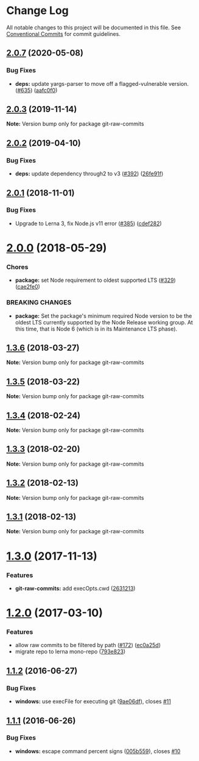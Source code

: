 # Change Log

All notable changes to this project will be documented in this file.
See [Conventional Commits](https://conventionalcommits.org) for commit guidelines.

## [2.0.7](https://github.com/conventional-changelog/conventional-changelog/compare/git-raw-commits@2.0.3...git-raw-commits@2.0.7) (2020-05-08)


### Bug Fixes

* **deps:** update yargs-parser to move off a flagged-vulnerable version. ([#635](https://github.com/conventional-changelog/conventional-changelog/issues/635)) ([aafc0f0](https://github.com/conventional-changelog/conventional-changelog/commit/aafc0f00412c3e4b23b8418300e5a570a48fe24d))





## [2.0.3](https://github.com/conventional-changelog/conventional-changelog/compare/git-raw-commits@2.0.2...git-raw-commits@2.0.3) (2019-11-14)

**Note:** Version bump only for package git-raw-commits





## [2.0.2](https://github.com/conventional-changelog/conventional-changelog/compare/git-raw-commits@2.0.1...git-raw-commits@2.0.2) (2019-04-10)


### Bug Fixes

* **deps:** update dependency through2 to v3 ([#392](https://github.com/conventional-changelog/conventional-changelog/issues/392)) ([26fe91f](https://github.com/conventional-changelog/conventional-changelog/commit/26fe91f))





## [2.0.1](https://github.com/conventional-changelog/conventional-changelog/compare/git-raw-commits@2.0.0...git-raw-commits@2.0.1) (2018-11-01)


### Bug Fixes

* Upgrade to Lerna 3, fix Node.js v11 error ([#385](https://github.com/conventional-changelog/conventional-changelog/issues/385)) ([cdef282](https://github.com/conventional-changelog/conventional-changelog/commit/cdef282))





<a name="2.0.0"></a>
# [2.0.0](https://github.com/conventional-changelog/conventional-changelog/compare/git-raw-commits@1.3.6...git-raw-commits@2.0.0) (2018-05-29)


### Chores

* **package:** set Node requirement to oldest supported LTS ([#329](https://github.com/conventional-changelog/conventional-changelog/issues/329)) ([cae2fe0](https://github.com/conventional-changelog/conventional-changelog/commit/cae2fe0))


### BREAKING CHANGES

* **package:** Set the package's minimum required Node version to be the oldest LTS
currently supported by the Node Release working group. At this time,
that is Node 6 (which is in its Maintenance LTS phase).




<a name="1.3.6"></a>
## [1.3.6](https://github.com/conventional-changelog/conventional-changelog/compare/git-raw-commits@1.3.5...git-raw-commits@1.3.6) (2018-03-27)




**Note:** Version bump only for package git-raw-commits

<a name="1.3.5"></a>
## [1.3.5](https://github.com/conventional-changelog/conventional-changelog/compare/git-raw-commits@1.3.4...git-raw-commits@1.3.5) (2018-03-22)




**Note:** Version bump only for package git-raw-commits

<a name="1.3.4"></a>
## [1.3.4](https://github.com/conventional-changelog/conventional-changelog/compare/git-raw-commits@1.3.3...git-raw-commits@1.3.4) (2018-02-24)




**Note:** Version bump only for package git-raw-commits

<a name="1.3.3"></a>
## [1.3.3](https://github.com/conventional-changelog/conventional-changelog/compare/git-raw-commits@1.3.2...git-raw-commits@1.3.3) (2018-02-20)




**Note:** Version bump only for package git-raw-commits

<a name="1.3.2"></a>
## [1.3.2](https://github.com/conventional-changelog/git-raw-commits/compare/git-raw-commits@1.3.1...git-raw-commits@1.3.2) (2018-02-13)




**Note:** Version bump only for package git-raw-commits

<a name="1.3.1"></a>
## [1.3.1](https://github.com/conventional-changelog/git-raw-commits/compare/git-raw-commits@1.3.0...git-raw-commits@1.3.1) (2018-02-13)




**Note:** Version bump only for package git-raw-commits

<a name="1.3.0"></a>
# [1.3.0](https://github.com/conventional-changelog/git-raw-commits/compare/git-raw-commits@1.2.0...git-raw-commits@1.3.0) (2017-11-13)


### Features

* **git-raw-commits:** add execOpts.cwd ([2631213](https://github.com/conventional-changelog/git-raw-commits/commit/2631213))




<a name="1.2.0"></a>
# [1.2.0](https://github.com/conventional-changelog/conventional-changelog/compare/git-raw-commits@1.1.2...v1.2.0) (2017-03-10)


### Features

* allow raw commits to be filtered by path ([#172](https://github.com/conventional-changelog/conventional-changelog/issues/172)) ([ec0a25d](https://github.com/conventional-changelog/conventional-changelog/commit/ec0a25d))
* migrate repo to lerna mono-repo ([793e823](https://github.com/conventional-changelog/conventional-changelog/commit/793e823))

<a name="1.1.2"></a>
## [1.1.2](https://github.com/conventional-changelog/git-raw-commits/compare/v1.1.1...v1.1.2) (2016-06-27)


### Bug Fixes

* **windows:** use execFile for executing git ([9ae06df](https://github.com/conventional-changelog/git-raw-commits/commit/9ae06df)), closes [#11](https://github.com/conventional-changelog/git-raw-commits/issues/11)



<a name="1.1.1"></a>
## [1.1.1](https://github.com/conventional-changelog/git-raw-commits/compare/v1.1.0...v1.1.1) (2016-06-26)


### Bug Fixes

* **windows:** escape command percent signs ([005b559](https://github.com/conventional-changelog/git-raw-commits/commit/005b559)), closes [#10](https://github.com/conventional-changelog/git-raw-commits/issues/10)
